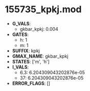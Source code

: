 # 155735_kpkj.mod

- **G_VALS**:
  - gkbar_kpkj: 0.004
- **GATES**:
  - h: 1
  - m: 1
- **SUFFIX**: kpkj
- **GMAX_NAME**: gkbar_kpkj
- **STATES**: ['m', 'h']
- **I_VALS**:
  - 6.3: 6.204309043202876e-05
  - 37: 6.204309043202876e-05
- **ERROR_FLAGS**: []
